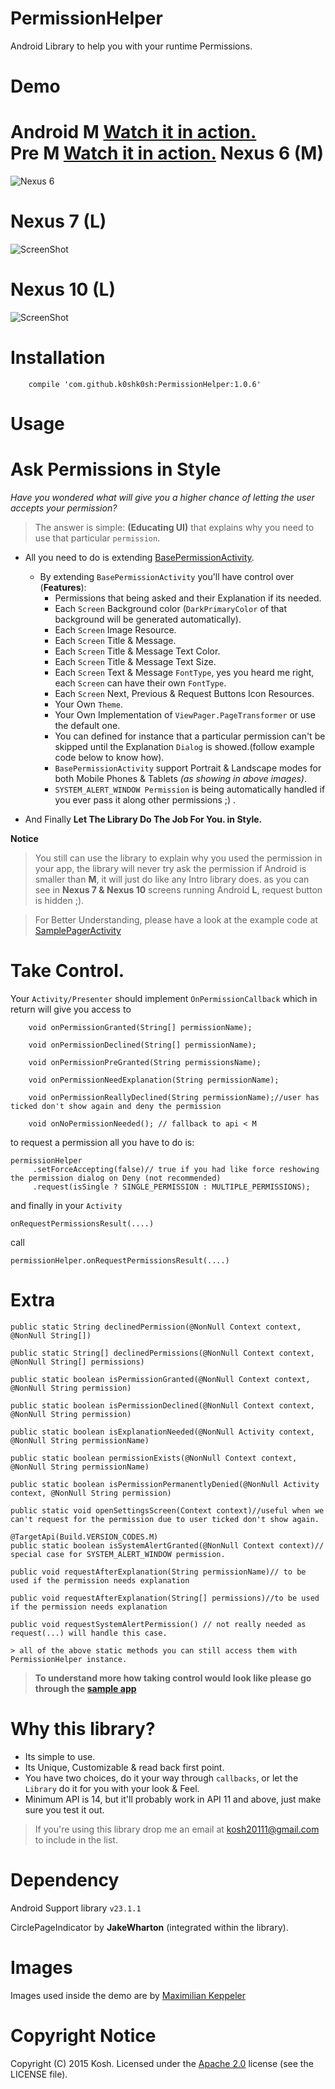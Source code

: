 # PermissionHelper
Android Library to help you with your runtime Permissions.

Demo 
======

**Android M** <a href="https://youtu.be/ypFH4yxjppQ">Watch it in action.</a>
<br/>
**Pre M** <a href="https://www.youtube.com/watch?v=n2dKAu5fR6M">Watch it in action.</a>
Nexus 6 (M)
=======
![Nexus 6](https://raw.github.com/k0shk0sh/PermissionHelper/master/art/nexus6.jpg)

Nexus 7 (L)
=======
![ScreenShot](https://raw.github.com/k0shk0sh/PermissionHelper/master/art/nexus7.jpg)

Nexus 10 (L)
=======
![ScreenShot](https://raw.github.com/k0shk0sh/PermissionHelper/master/art/nexus10.jpg)



# Installation

```
    compile 'com.github.k0shk0sh:PermissionHelper:1.0.6'
```

Usage
=====

# Ask Permissions in Style

_Have you wondered what will give you a higher chance of letting the user accepts your permission?_

>The answer is simple: **(Educating UI)** that explains why you need to use that particular `permission`. 

* All you need to do is extending <a href="https://github
.com/k0shk0sh/PermissionHelper/blob/master/permission/src/main/java/com/fastaccess/permission/base/activity/BasePermissionActivity
.java">BasePermissionActivity</a>. 

  * By extending `BasePermissionActivity` you'll have control over (**Features**): 
    * Permissions that being asked and their Explanation if its needed.
    * Each `Screen` Background color (`DarkPrimaryColor` of that background will be generated automatically).
    * Each `Screen` Image Resource. 
    * Each `Screen` Title & Message.
    * Each `Screen` Title & Message Text Color.
    * Each `Screen` Title & Message Text Size.
    * Each `Screen` Text & Message `FontType`, yes you heard me right, each `Screen` can have their own `FontType`.
    * Each `Screen` Next, Previous & Request Buttons Icon Resources. 
    * Your Own `Theme`.
    * Your Own Implementation of `ViewPager.PageTransformer` or use the default one. 
    * You can defined for instance that a particular permission can't be skipped until the Explanation `Dialog` is showed.(follow example code below
     to know 
    how).
    * `BasePermissionActivity` support Portrait & Landscape modes for both Mobile Phones & Tablets _(as showing in above images)_.
    * `SYSTEM_ALERT_WINDOW Permission`  is being automatically handled if you ever pass it along other permissions ;) . 
* And Finally **Let The Library Do The Job For You. in Style.**

**Notice** 
> You still can use the library to explain why you used the permission in your app, the library will never try ask the permission if 
Android is smaller than **M**, it will just do like any Intro library does. as you can see in **Nexus 7 & Nexus 10** screens running Android **L**, 
request button is hidden ;). 

> For Better Understanding, please have a look at the example code at <a href="https://github.com/k0shk0sh/PermissionHelper/blob/master/app/src/main/java/com/fastaccess/permission/sample/SamplePagerActivity.java">SamplePagerActivity</a>

# Take Control.

Your ```Activity/Presenter```  should implement ```OnPermissionCallback``` which in return will give you access to

```
    void onPermissionGranted(String[] permissionName);

    void onPermissionDeclined(String[] permissionName);

    void onPermissionPreGranted(String permissionsName);

    void onPermissionNeedExplanation(String permissionName);  
    
    void onPermissionReallyDeclined(String permissionName);//user has ticked don't show again and deny the permission

    void onNoPermissionNeeded(); // fallback to api < M
```

to request a permission all you have to do is:

```
permissionHelper
     .setForceAccepting(false)// true if you had like force reshowing the permission dialog on Deny (not recommended)
     .request(isSingle ? SINGLE_PERMISSION : MULTIPLE_PERMISSIONS);
```

and finally in your `Activity`
```
onRequestPermissionsResult(....)
``` 
call 
``` 
permissionHelper.onRequestPermissionsResult(....)
```

# Extra

```
public static String declinedPermission(@NonNull Context context, @NonNull String[])
```

```
public static String[] declinedPermissions(@NonNull Context context, @NonNull String[] permissions)
```

```
public static boolean isPermissionGranted(@NonNull Context context, @NonNull String permission)
```

```
public static boolean isPermissionDeclined(@NonNull Context context, @NonNull String permission)
```

```
public static boolean isExplanationNeeded(@NonNull Activity context, @NonNull String permissionName)
```


```
public static boolean permissionExists(@NonNull Context context, @NonNull String permissionName)
```

```
public static boolean isPermissionPermanentlyDenied(@NonNull Activity context, @NonNull String permission)
```

```
public static void openSettingsScreen(Context context)//useful when we can't request for the permission due to user ticked don't show again.
```

```
@TargetApi(Build.VERSION_CODES.M)
public static boolean isSystemAlertGranted(@NonNull Context context)// special case for SYSTEM_ALERT_WINDOW permission.
```

```
public void requestAfterExplanation(String permissionName)// to be used if the permission needs explanation
```

```
public void requestAfterExplanation(String[] permissions)//to be used if the permission needs explanation
```

```
public void requestSystemAlertPermission() // not really needed as request(...) will handle this case.
```

```
> all of the above static methods you can still access them with PermissionHelper instance.
```



> **To understand more how taking control would look like please go through the <a href="https://github
.com/k0shk0sh/PermissionHelper/tree/master/app/src/main/java/com/fastaccess/permission/sample/SampleActivity.java">sample 
app</a>**

# Why this library?

* Its simple to use.
* Its Unique, Customizable & read back first point. 
* You have two choices, do it your way through `callbacks`, or let the `Library` do it for you with your look & Feel.
* Minimum API is 14, but it'll probably work in API 11 and above, just make sure you test it out.  

> If you're using this library drop me an email at kosh20111@gmail.com to include in the list.

# Dependency

Android Support library ```v23.1.1```

CirclePageIndicator by **JakeWharton** (integrated within the library).

# Images

Images used inside the demo are by <a href="http://www.materialup.com/maxKeppeler">Maximilian Keppeler</a>

# Copyright Notice

Copyright (C) 2015 Kosh.
Licensed under the [Apache 2.0](http://www.apache.org/licenses/LICENSE-2.0)
license (see the LICENSE file).